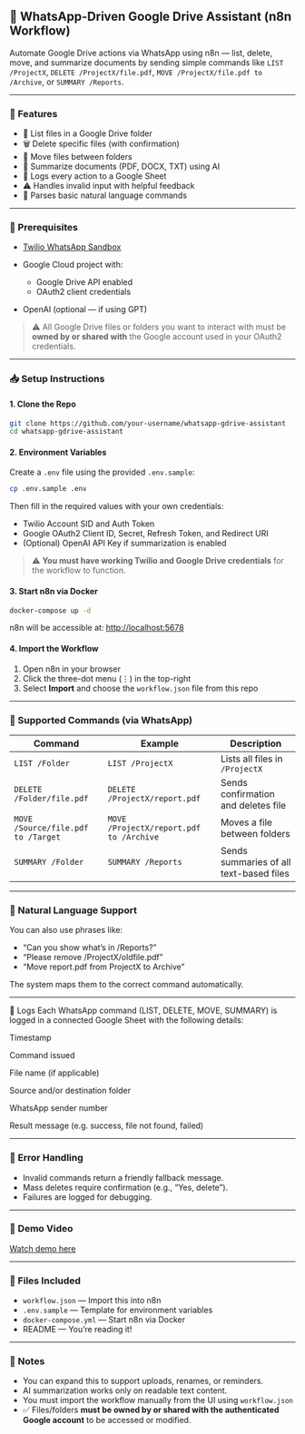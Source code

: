 ## 📁 WhatsApp-Driven Google Drive Assistant (n8n Workflow)

Automate Google Drive actions via WhatsApp using n8n — list, delete, move, and summarize documents by sending simple commands like `LIST /ProjectX`, `DELETE /ProjectX/file.pdf`, `MOVE /ProjectX/file.pdf to /Archive`, or `SUMMARY /Reports`.

---

### 🚀 Features

* 📂 List files in a Google Drive folder
* 🗑️ Delete specific files (with confirmation)
* 📁 Move files between folders
* 🧐 Summarize documents (PDF, DOCX, TXT) using AI
* 🧾 Logs every action to a Google Sheet
* ⚠️ Handles invalid input with helpful feedback
* 🧐 Parses basic natural language commands

---

### 🔧 Prerequisites

* [Twilio WhatsApp Sandbox](https://www.twilio.com/console/sms/whatsapp/learn)
* Google Cloud project with:

  * Google Drive API enabled
  * OAuth2 client credentials
* OpenAI (optional — if using GPT)

> ⚠️ All Google Drive files or folders you want to interact with must be **owned by or shared with** the Google account used in your OAuth2 credentials.

---

### 📥 Setup Instructions

#### 1. Clone the Repo

```bash
git clone https://github.com/your-username/whatsapp-gdrive-assistant
cd whatsapp-gdrive-assistant
```

#### 2. Environment Variables

Create a `.env` file using the provided `.env.sample`:

```bash
cp .env.sample .env
```

Then fill in the required values with your own credentials:

* Twilio Account SID and Auth Token
* Google OAuth2 Client ID, Secret, Refresh Token, and Redirect URI
* (Optional) OpenAI API Key if summarization is enabled

> ⚠️ **You must have working Twilio and Google Drive credentials** for the workflow to function.

#### 3. Start n8n via Docker

```bash
docker-compose up -d
```

n8n will be accessible at: [http://localhost:5678](http://localhost:5678)

#### 4. Import the Workflow

1. Open n8n in your browser
2. Click the three-dot menu (⋮) in the top-right
3. Select **Import** and choose the `workflow.json` file from this repo

---

### 🔀 Supported Commands (via WhatsApp)

| Command                            | Example                                 | Description                             |
| ---------------------------------- | --------------------------------------- | --------------------------------------- |
| `LIST /Folder`                     | `LIST /ProjectX`                        | Lists all files in `/ProjectX`          |
| `DELETE /Folder/file.pdf`          | `DELETE /ProjectX/report.pdf`           | Sends confirmation and deletes file     |
| `MOVE /Source/file.pdf to /Target` | `MOVE /ProjectX/report.pdf to /Archive` | Moves a file between folders            |
| `SUMMARY /Folder`                  | `SUMMARY /Reports`                      | Sends summaries of all text-based files |

---

### 🧐 Natural Language Support

You can also use phrases like:

* “Can you show what’s in /Reports?”
* “Please remove /ProjectX/oldfile.pdf”
* “Move report.pdf from ProjectX to Archive”

The system maps them to the correct command automatically.

---

📜 Logs
Each WhatsApp command (LIST, DELETE, MOVE, SUMMARY) is logged in a connected Google Sheet with the following details:

Timestamp

Command issued

File name (if applicable)

Source and/or destination folder

WhatsApp sender number

Result message (e.g. success, file not found, failed)

---

### 🐞 Error Handling

* Invalid commands return a friendly fallback message.
* Mass deletes require confirmation (e.g., “Yes, delete”).
* Failures are logged for debugging.

---

### 🎥 Demo Video

[Watch demo here](https://your-demo-link.com) 

---

### 📁 Files Included

* `workflow.json` — Import this into n8n
* `.env.sample` — Template for environment variables
* `docker-compose.yml` — Start n8n via Docker
* README — You’re reading it!

---

### 📌 Notes

* You can expand this to support uploads, renames, or reminders.
* AI summarization works only on readable text content.
* You must import the workflow manually from the UI using `workflow.json`
* ✅ Files/folders **must be owned by or shared with the authenticated Google account** to be accessed or modified.

